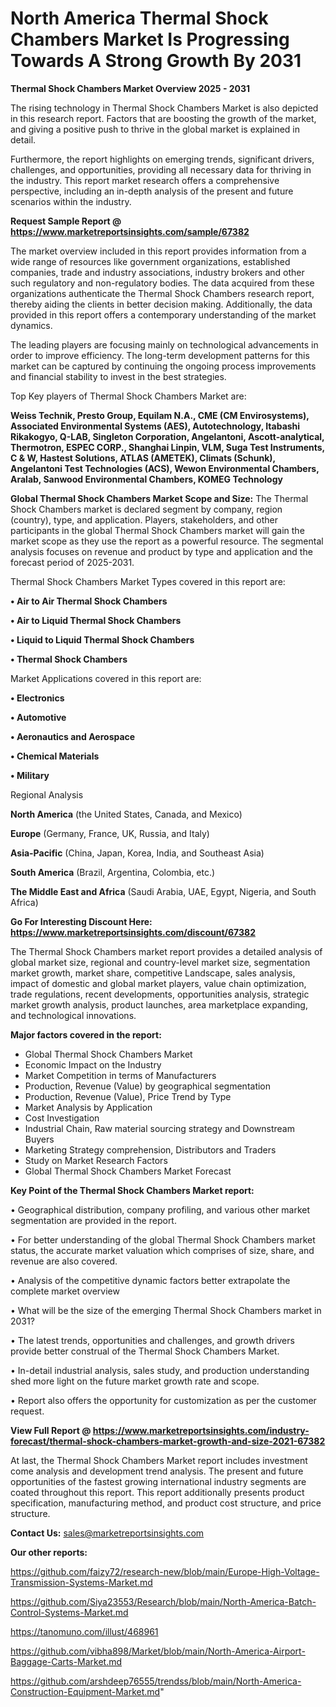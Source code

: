 # North America Thermal Shock Chambers Market Is Progressing Towards A Strong Growth By 2031

<Strong> Thermal Shock Chambers Market Overview 2025 - 2031</strong>

The rising technology in Thermal Shock Chambers Market is also depicted in this research report. Factors that are boosting the growth of the market, and giving a positive push to thrive in the global market is explained in detail.

Furthermore, the report highlights on emerging trends, significant drivers, challenges, and opportunities, providing all necessary data for thriving in the industry. This report market research offers a comprehensive perspective, including an in-depth analysis of the present and future scenarios within the industry.

<strong>Request Sample Report @ <a href=https://www.marketreportsinsights.com/sample/67382>https://www.marketreportsinsights.com/sample/67382</a></strong>

The market overview included in this report provides information from a wide range of resources like government organizations, established companies, trade and industry associations, industry brokers and other such regulatory and non-regulatory bodies. The data acquired from these organizations authenticate the Thermal Shock Chambers research report, thereby aiding the clients in better decision making. Additionally, the data provided in this report offers a contemporary understanding of the market dynamics.

The leading players are focusing mainly on technological advancements in order to improve efficiency. The long-term development patterns for this market can be captured by continuing the ongoing process improvements and financial stability to invest in the best strategies.

Top Key players of Thermal Shock Chambers Market are:

<strong>Weiss Technik, Presto Group, Equilam N.A., CME (CM Envirosystems), Associated Environmental Systems (AES), Autotechnology, Itabashi Rikakogyo, Q-LAB, Singleton Corporation, Angelantoni, Ascott-analytical, Thermotron, ESPEC CORP., Shanghai Linpin, VLM, Suga Test Instruments, C & W, Hastest Solutions, ATLAS (AMETEK), Climats (Schunk), Angelantoni Test Technologies (ACS), Wewon Environmental Chambers, Aralab, Sanwood Environmental Chambers, KOMEG Technology</strong>

<strong><b>Global Thermal Shock Chambers Market Scope and Size:</b></strong>
The Thermal Shock Chambers market is declared segment by company, region (country), type, and application. Players, stakeholders, and other participants in the global Thermal Shock Chambers market will gain the market scope as they use the report as a powerful resource. The segmental analysis focuses on revenue and product by type and application and the forecast period of 2025-2031.

Thermal Shock Chambers Market Types covered in this report are:

<strong>• Air to Air Thermal Shock Chambers

• Air to Liquid Thermal Shock Chambers

• Liquid to Liquid Thermal Shock Chambers

• Thermal Shock Chambers</strong>

Market Applications covered in this report are:

<strong>• Electronics

• Automotive

• Aeronautics and Aerospace

• Chemical Materials

• Military</strong> 

Regional Analysis

<strong>North America</strong> (the United States, Canada, and Mexico)

<strong>Europe</strong> (Germany, France, UK, Russia, and Italy)

<strong>Asia-Pacific</strong> (China, Japan, Korea, India, and Southeast Asia)

<strong>South America</strong> (Brazil, Argentina, Colombia, etc.)

<strong>The Middle East and Africa</strong> (Saudi Arabia, UAE, Egypt, Nigeria, and South Africa)

<strong>Go For Interesting Discount Here: <a href=https://www.marketreportsinsights.com/discount/67382>https://www.marketreportsinsights.com/discount/67382</a></strong>

The Thermal Shock Chambers market report provides a detailed analysis of global market size, regional and country-level market size, segmentation market growth, market share, competitive Landscape, sales analysis, impact of domestic and global market players, value chain optimization, trade regulations, recent developments, opportunities analysis, strategic market growth analysis, product launches, area marketplace expanding, and technological innovations.

<strong><b>Major factors covered in the report:</b></strong>
<ul>
  <li>Global Thermal Shock Chambers Market </li>
  <li>Economic Impact on the Industry</li>
  <li>Market Competition in terms of Manufacturers</li>
  <li>Production, Revenue (Value) by geographical segmentation</li>
  <li>Production, Revenue (Value), Price Trend by Type</li>
  <li>Market Analysis by Application</li>
  <li>Cost Investigation</li>
  <li>Industrial Chain, Raw material sourcing strategy and Downstream Buyers</li>
  <li>Marketing Strategy comprehension, Distributors and Traders</li>
  <li>Study on Market Research Factors</li>
  <li>Global Thermal Shock Chambers Market Forecast</li>
</ul>

<strong><b>Key Point of the Thermal Shock Chambers Market report:</b></strong>

• Geographical distribution, company profiling, and various other market segmentation are provided in the report.

• For better understanding of the global Thermal Shock Chambers market status, the accurate market valuation which comprises of size, share, and revenue are also covered.

• Analysis of the competitive dynamic factors better extrapolate the complete market overview

• What will be the size of the emerging Thermal Shock Chambers market in 2031?

• The latest trends, opportunities and challenges, and growth drivers provide better construal of the Thermal Shock Chambers Market.

• In-detail industrial analysis, sales study, and production understanding shed more light on the future market growth rate and scope.

• Report also offers the opportunity for customization as per the customer request.

<strong><b>View Full Report @ <a href=https://www.marketreportsinsights.com/industry-forecast/thermal-shock-chambers-market-growth-and-size-2021-67382>https://www.marketreportsinsights.com/industry-forecast/thermal-shock-chambers-market-growth-and-size-2021-67382</a></b></strong>


At last, the Thermal Shock Chambers Market report includes investment come analysis and development trend analysis. The present and future opportunities of the fastest growing international industry segments are coated throughout this report. This report additionally presents product specification, manufacturing method, and product cost structure, and price structure.

<strong>Contact Us:</strong>
sales@marketreportsinsights.com

<strong>Our other reports:</strong>

<a href=https://github.com/faizy72/research-new/blob/main/Europe-High-Voltage-Transmission-Systems-Market.md>https://github.com/faizy72/research-new/blob/main/Europe-High-Voltage-Transmission-Systems-Market.md</a>

<a href=https://github.com/Siya23553/Research/blob/main/North-America-Batch-Control-Systems-Market.md>https://github.com/Siya23553/Research/blob/main/North-America-Batch-Control-Systems-Market.md</a>

<a href=https://tanomuno.com/illust/468961>https://tanomuno.com/illust/468961</a>

<a href=https://github.com/vibha898/Market/blob/main/North-America-Airport-Baggage-Carts-Market.md>https://github.com/vibha898/Market/blob/main/North-America-Airport-Baggage-Carts-Market.md</a>

<a href=https://github.com/arshdeep76555/trendss/blob/main/North-America-Construction-Equipment-Market.md>https://github.com/arshdeep76555/trendss/blob/main/North-America-Construction-Equipment-Market.md</a>"
